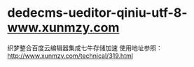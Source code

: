 # dedecms-ueditor-qiniu-utf-8-www.xunmzy.com
织梦整合百度云编辑器集成七牛存储加速 使用地址参照：http://www.xunmzy.com/technical/319.html
